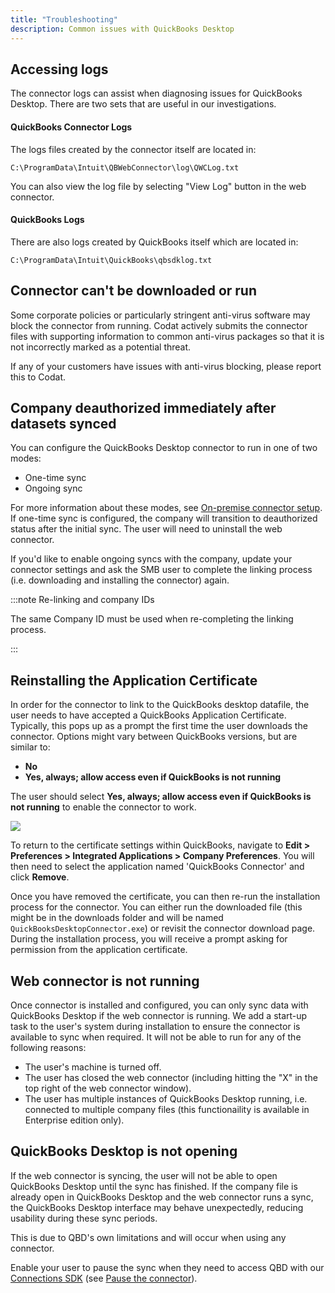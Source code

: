 ```yaml
---
title: "Troubleshooting"
description: Common issues with QuickBooks Desktop
---
```


## Accessing logs

The connector logs can assist when diagnosing issues for QuickBooks Desktop. There are two sets that are useful in our investigations.

#### QuickBooks Connector Logs

The logs files created by the connector itself are located in:

`C:\ProgramData\Intuit\QBWebConnector\log\QWCLog.txt`

You can also view the log file by selecting "View Log" button in the web connector.

#### QuickBooks Logs

There are also logs created by QuickBooks itself which are located in:

`C:\ProgramData\Intuit\QuickBooks\qbsdklog.txt`

## Connector can't be downloaded or run

Some corporate policies or particularly stringent anti-virus software may block the connector from running. Codat actively submits the connector files with supporting information to common anti-virus packages so that it is not incorrectly marked as a potential threat.

If any of your customers have issues with anti-virus blocking, please report this to Codat.

## Company deauthorized immediately after datasets synced

You can configure the QuickBooks Desktop connector to run in one of two modes:

- One-time sync
- Ongoing sync

For more information about these modes, see [On-premise connector setup](/integrations/accounting/offline-connectors). If one-time sync is configured, the company will transition to deauthorized status after the initial sync. The user will need to uninstall the web connector.

If you'd like to enable ongoing syncs with the company, update your connector settings and ask the SMB user to complete the linking process (i.e. downloading and installing the connector) again.

:::note Re-linking and company IDs

The same Company ID must be used when re-completing the linking process.

:::

## Reinstalling the Application Certificate

In order for the connector to link to the QuickBooks desktop datafile, the user needs to have accepted a QuickBooks Application Certificate. Typically, this pops up as a prompt the first time the user downloads the connector. Options might vary between QuickBooks versions, but are similar to:

- **No**
- **Yes, always; allow access even if QuickBooks is not running**

The user should select **Yes, always; allow access even if QuickBooks is not running** to enable the connector to work.

<img src="/img/integrations/accounting/quickbooksdesktop/qbd-flow-app-certificate.png" />

To return to the certificate settings within QuickBooks, navigate to **Edit > Preferences > Integrated Applications > Company Preferences**. You will then need to select the application named 'QuickBooks Connector' and click **Remove**.

Once you have removed the certificate, you can then re-run the installation process for the connector. You can either run the downloaded file (this might be in the downloads folder and will be named `QuickBooksDesktopConnector.exe`) or revisit the connector download page. During the installation process, you will receive a prompt asking for permission from the application certificate.

## Web connector is not running

Once connector is installed and configured, you can only sync data with QuickBooks Desktop if the web connector is running. We add a start-up task to the user's system during installation to ensure the connector is available to sync when required. It will not be able to run for any of the following reasons:

- The user's machine is turned off.
- The user has closed the web connector (including hitting the "X" in the top right of the web connector window).
- The user has multiple instances of QuickBooks Desktop running, i.e. connected to multiple company files (this functionaility is available in Enterprise edition only).

## QuickBooks Desktop is not opening

If the web connector is syncing, the user will not be able to open QuickBooks Desktop until the sync has finished. If the company file is already open in QuickBooks Desktop and the web connector runs a sync, the QuickBooks Desktop interface may behave unexpectedly, reducing usability during these sync periods.

This is due to QBD's own limitations and will occur when using any connector.

Enable your user to pause the sync when they need to access QBD with our [Connections SDK](/auth-flow/optimize/connection-management) (see [Pause the connector](/integrations/accounting/quickbooksdesktop/installing-the-quickbooks-connector#pause-the-connector)).
